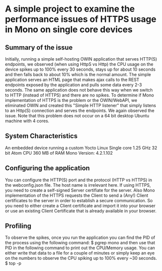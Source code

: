 # A simple project to examine the performance issues of HTTPS usage in Mono on single core devices

## Summary of the issue

Initially, running a simple self-hosting OWIN application that serves HTTP(S) endpoints, we observed (when using HttpS vs Http) the CPU usage on the device spikes up to 100% every 30 seconds, stays up for about 10 seconds and then falls back to about 10% which is the normal amount. The simple application serves an HTML page that makes ajax calls to the REST endpoints exposed by the application and pulls some data every 2-3 seconds. The same application does not behave this way when we switch to HTTP (instead of HTTPS) and there are no spikes. To determine if Mono implementation of HTTPS is the problem or the OWIN/WebAPI, we eliminated OWIN and created this "Simple HTTP listener" that simply listens to an Http(S) connection and serves the endpoints. We again observed the issue. Note that this problem does not occur on a 64 bit desktop Ubuntu machine with 4 cores.

## System Characteristics

An embedded device running a custom Yocto Linux
Single core 1.25 GHz 32 bit Atom CPU
360 MB of RAM
Mono Version: 4.2.1.102

## Configuring the application

You can configure the HTTP(S) port and the protocol (HTTP vs HTTPS) in the webconfig.json file. The host name is irrelevant here.
If using HTTPS, you need to create a self-signed Server certifiate for the server.
Also Mono implementation of the HTTPS requests the Client to send a (Any!) Client certificates to the server in order to establish a secure communication. So you need to either create a Client certificate and import it into your browser or use an existing Client Certificate that is already available in your browser.

## Profiling

To observe the spikes, once you run the application you can find the PID of the process using the following command: 
$ pgrep mono 
and then use that PID in the following command to print out the CPU/Memory usage. You can either write that data to a file for a couple of minutes or simply keep an eye on the numbers to observe the CPU spiking up to 100% every ~30 seconds. 
$ top -p <PID>
